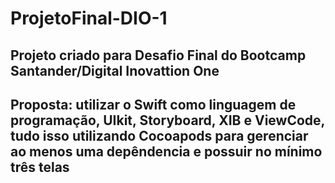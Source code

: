 # ProjetoFinal-DIO-1

## Projeto criado para Desafio Final do Bootcamp Santander/Digital Inovattion One ##
## Proposta: utilizar o Swift como linguagem de programação, UIkit, Storyboard, XIB e ViewCode, tudo isso utilizando Cocoapods para gerenciar ao menos uma depêndencia e possuir no mínimo três telas ##
